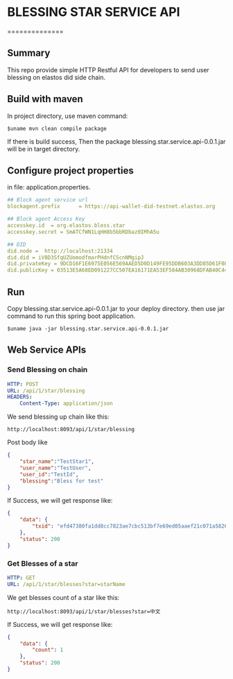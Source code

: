 # BLESSING STAR SERVICE API
==============

## Summary

This repo provide simple HTTP Restful API for  developers to send user blessing on elastos did side chain.

## Build with maven

In project directory, use maven command:
```Shell
$uname mvn clean compile package
```
If there is build success, Then the package blessing.star.service.api-0.0.1.jar will be in target directory.

## Configure project properties

in file: application.properties.

```yaml
## Block agent service url
blockagent.prefix      = https://api-wallet-did-testnet.elastos.org

## Block agent Access Key
accesskey.id  = org.elastos.bless.star
accesskey.secret = SmATCfWN1LqHH8b5bbRDbaz0IMhA5u

## DID
did.node =  http://localhost:21334
did.did = iV8D3SfqUZUomodfmarPHdnfCScnNMgipJ
did.privateKey = 9DCD16F1E6975E056E569AAED5D0D149FE95DDB603A3DD85D61F08D145C8B770
did.publicKey = 03513E5A68ED091227CC507EA16171EA53EF584AB30968DFAB40C44C2910D7EE95

```

## Run

Copy blessing.star.service.api-0.0.1.jar to your deploy directory.
then use jar command to run this spring boot application.

```shell
$uname java -jar blessing.star.service.api-0.0.1.jar
```
## Web Service APIs

### Send Blessing on chain
```yaml
HTTP: POST
URL: /api/1/star/blessing
HEADERS: 
    Content-Type: application/json
```

We send blessing up chain like this:
```url
http://localhost:8093/api/1/star/blessing
```
Post body like
```json
{
	"star_name":"TestStar1",
	"user_name":"TestUser",
	"user_id":"TestId",
	"blessing":"Bless for test"
}
```

If Success, we will get response like:
```json
{
    "data": {
        "txid": "efd47380fa1dd8cc7823ae7cbc513bf7e69ed05aaef21c071a582607a6d4d246"
    },
    "status": 200
}
```

### Get Blesses of a star 
```yaml
HTTP: GET 
URL: /api/1/star/blesses?star=starName
```

We get blesses count of a star like this:
```url
http://localhost:8093/api/1/star/blesses?star=中文
```
If Success, we will get response like:
```json
{
    "data": {
        "count": 1
    },
    "status": 200
}
```

